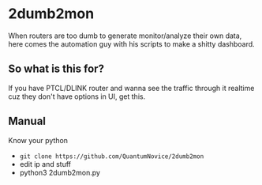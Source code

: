 # 2dumb2mon
When routers are too dumb to generate monitor/analyze their own data, here comes the automation guy with his scripts to make a shitty dashboard.


## So what is this for?
If you have PTCL/DLINK router and wanna see the traffic through it realtime cuz they don't have options in UI, get this.

## Manual
Know your python
* `git clone https://github.com/QuantumNovice/2dumb2mon`
* edit ip and stuff
* python3 2dumb2mon.py

